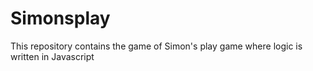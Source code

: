 # Simonsplay
This repository contains the game of Simon's play game where logic is written in Javascript
